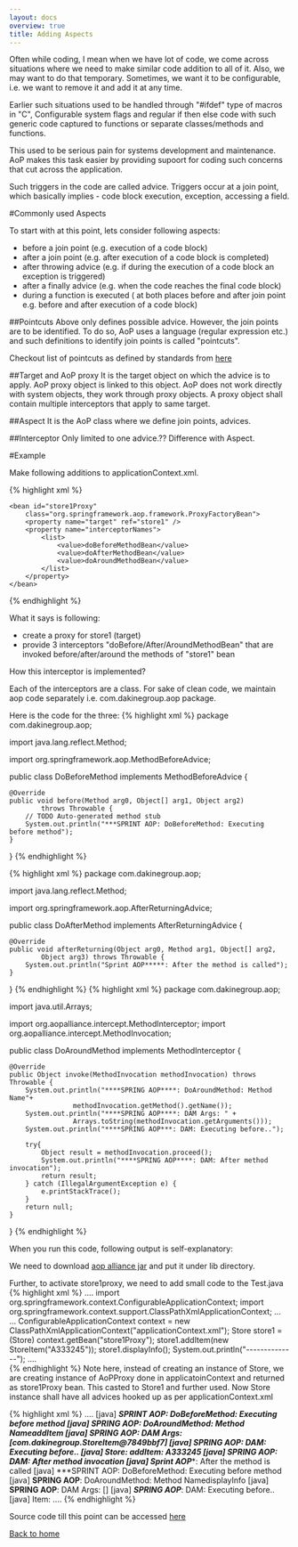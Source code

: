 ```yaml
---
layout: docs
overview: true
title: Adding Aspects
---
```


Often while coding, I mean when we have lot of code, we come across situations where we need to make similar code addition to all of it. Also, we may want to do that temporary. Sometimes, we want it to be configurable, i.e. we want to remove it and add it at any time.

Earlier such situations used to be handled through "#ifdef" type of macros in "C", Configurable system flags and regular if then else code with such generic code captured to functions or separate classes/methods and functions.

This used to be serious pain for systems development and maintenance. AoP makes this task easier by providing supoort for coding such concerns that cut across the application.

Such triggers in the code are called advice. Triggers occur at a join point, which basically implies - code block execution, exception, accessing a field.

#Commonly used Aspects

To start with at this point, lets consider following aspects:

+ before a join point (e.g. execution of a code block)
+ after a join point (e.g. after execution of a code block is completed)
+ after throwing advice (e.g. if during the execution of a code block an exception is triggered)
+ after a finally advice (e.g. when the code reaches the final code block)
+ during a function is executed ( at both places before and after join point e.g. before and after execution of a code block)

##Pointcuts
Above only defines possible advice. However, the join points are to be identified. To do so, AoP uses a language (regular expression etc.) and such definitions to identify join points is called "pointcuts".

Checkout list of pointcuts as defined by standards from [here](http://docs.spring.io/spring/docs/current/spring-framework-reference/html/aop.html)

##Target and AoP proxy
It is the target object on which the advice is to apply. AoP proxy object is linked to this object. AoP does not work directly with system objects, they work through proxy objects. A proxy object shall contain multiple interceptors that apply to same target.

##Aspect
It is the AoP class where we define join points, advices.

##Interceptor
Only limited to one advice.?? Difference with Aspect.

#Example

Make following additions to applicationContext.xml. 

{% highlight xml %}
    <bean id="doBeforeMethodBean"
            class="com.dakinegroup.aop.DoBeforeMethod" />
    <bean id="doAfterMethodBean"
        class="com.dakinegroup.aop.DoAfterMethod" />
    <bean id="doAroundMethodBean"
        class="com.dakinegroup.aop.DoAroundMethod" />

    <bean id="store1Proxy"
        class="org.springframework.aop.framework.ProxyFactoryBean">
        <property name="target" ref="store1" />
        <property name="interceptorNames">
            <list>
                <value>doBeforeMethodBean</value>
                <value>doAfterMethodBean</value>
                <value>doAroundMethodBean</value>
            </list>
        </property>       
    </bean>       

{% endhighlight %}

What it says is following:

+ create a proxy for store1 (target)
+ provide 3 interceptors "doBefore/After/AroundMethodBean" that are invoked before/after/around the methods of "store1" bean

How this interceptor is implemented?

Each of the interceptors are a class. For sake of clean code, we maintain aop code separately i.e. com.dakinegroup.aop package.

Here is the code for the three:
{% highlight xml %}
package com.dakinegroup.aop;

import java.lang.reflect.Method;

import org.springframework.aop.MethodBeforeAdvice;

public class DoBeforeMethod implements MethodBeforeAdvice {

    @Override
    public void before(Method arg0, Object[] arg1, Object arg2)
            throws Throwable {
        // TODO Auto-generated method stub
        System.out.println("***SPRINT AOP: DoBeforeMethod: Executing before method");
    }

}
{% endhighlight %}

{% highlight xml %}
package com.dakinegroup.aop;

import java.lang.reflect.Method;

import org.springframework.aop.AfterReturningAdvice;

public class DoAfterMethod implements AfterReturningAdvice {

    @Override
    public void afterReturning(Object arg0, Method arg1, Object[] arg2,
            Object arg3) throws Throwable {
        System.out.println("Sprint AOP*****: After the method is called");      
    }

}
{% endhighlight %}
{% highlight xml %}
package com.dakinegroup.aop;

import java.util.Arrays;

import org.aopalliance.intercept.MethodInterceptor;
import org.aopalliance.intercept.MethodInvocation;

public class DoAroundMethod implements MethodInterceptor {

    @Override
    public Object invoke(MethodInvocation methodInvocation) throws Throwable {
        System.out.println("****SPRING AOP****: DoAroundMethod: Method Name"+
                    methodInvocation.getMethod().getName());
        System.out.println("****SPRING AOP****: DAM Args: " + 
                    Arrays.toString(methodInvocation.getArguments()));
        System.out.println("****SPRING AOP***: DAM: Executing before..");
        
        try{
            Object result = methodInvocation.proceed();
            System.out.println("****SPRING AOP****: DAM: After method invocation");
            return result;
        } catch (IllegalArgumentException e) {
            e.printStackTrace();
        }
        return null;
    }

}
{% endhighlight %}

When you run this code, following output is self-explanatory:

We need to download [aop alliance jar]("http://mvnrepository.com/artifact/aopalliance/aopalliance/1.0") and put it under lib directory.

Further, to activate store1proxy, we need to add small code to the Test.java
{% highlight xml %}
....
import org.springframework.context.ConfigurableApplicationContext;
import org.springframework.context.support.ClassPathXmlApplicationContext;
...
...
ConfigurableApplicationContext context = new ClassPathXmlApplicationContext("applicationContext.xml");
        Store store1 = (Store) context.getBean("store1Proxy");
        store1.addItem(new StoreItem("A333245"));
        store1.displayInfo();
        System.out.println("--------------");
....        
{% endhighlight %}
Note here, instead of creating an instance of Store, we are creating instance of AoPProxy done in applicatoinContext and returned as store1Proxy bean. This casted to Store1 and further used. Now Store instance shall have all advices hooked up as per applicationContext.xml


{% highlight xml %}
....
   [java] ***SPRINT AOP: DoBeforeMethod: Executing before method
     [java] ****SPRING AOP****: DoAroundMethod: Method NameaddItem
     [java] ****SPRING AOP****: DAM Args: [com.dakinegroup.StoreItem@7849bbf7]
     [java] ****SPRING AOP***: DAM: Executing before..
     [java] Store: addItem: A333245
     [java] ****SPRING AOP****: DAM: After method invocation
     [java] Sprint AOP*****: After the method is called
     [java] ***SPRINT AOP: DoBeforeMethod: Executing before method
     [java] ****SPRING AOP****: DoAroundMethod: Method NamedisplayInfo
     [java] ****SPRING AOP****: DAM Args: []
     [java] ***SPRING AOP***: DAM: Executing before..
     [java] Item: 
....
{% endhighlight %}

Source code till this point can be accessed [here](https://github.com/vineetma/springtutorial/tree/65b12079f7ac2769592d8e5d63e1d6eb3672923d)


[Back to home](index.html)
